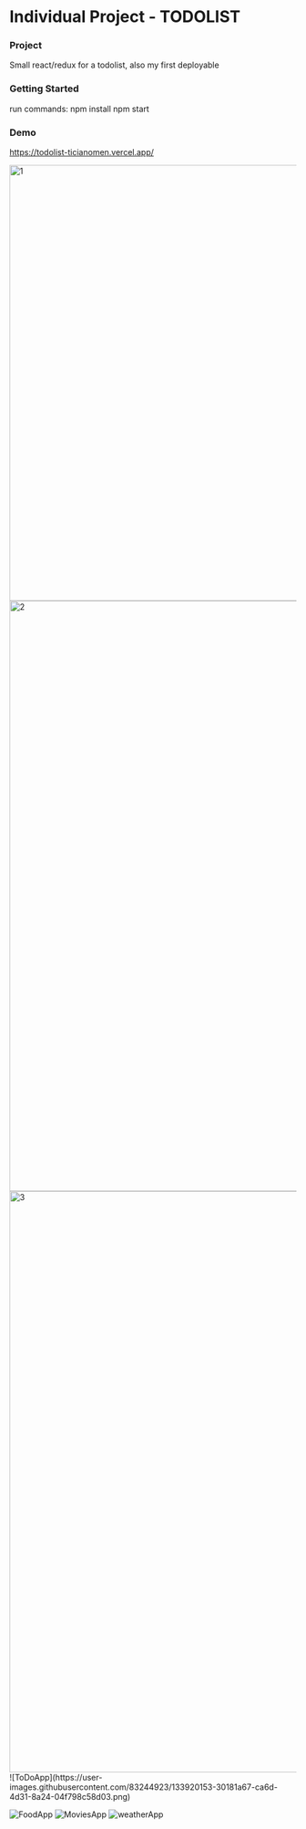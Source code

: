 # Individual Project - TODOLIST

### Project

Small react/redux for a todolist, also my first deployable 


### Getting Started 
run commands:
npm install
npm start

### Demo
https://todolist-ticianomen.vercel.app/

<img width="764" alt="1" src="https://user-images.githubusercontent.com/83244923/131238927-3710c15b-394f-46aa-b87e-c40b77caa3dd.png">
<img width="1035" alt="2" src="https://user-images.githubusercontent.com/83244923/131238922-38573734-cd78-40ef-8408-8273f325c59e.png">
<img width="1019" alt="3" src="https://user-images.githubusercontent.com/83244923/131238925-ec948679-4c54-4be0-8479-ee8125256869.png">
![ToDoApp](https://user-images.githubusercontent.com/83244923/133920153-30181a67-ca6d-4d31-8a24-04f798c58d03.png)

![FoodApp](https://user-images.githubusercontent.com/83244923/133920666-b1072ca4-30e1-40f6-912e-d54966b171be.png)
![MoviesApp](https://user-images.githubusercontent.com/83244923/133920669-409bc435-70e1-4750-b83f-7ea362a384c3.png)
![weatherApp](https://user-images.githubusercontent.com/83244923/133920670-59434d7b-0ca1-4c0c-89fc-2e51b03c6fe0.png)
